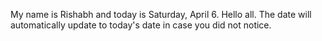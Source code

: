 My name is Rishabh and today is Saturday, April 6. Hello all. The date will automatically update to today's date in case you did not notice.

